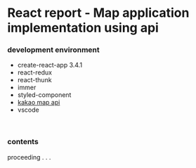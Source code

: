 # React report - Map application implementation using api

### development environment

- create-react-app 3.4.1
- react-redux
- react-thunk
- immer
- styled-component
- [kakao map api](https://apis.map.kakao.com/)
- vscode

<br>

### contents

proceeding . . .
